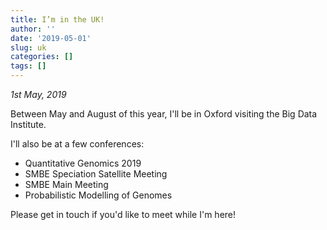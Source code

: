 ```yaml
---
title: I’m in the UK!
author: ''
date: '2019-05-01'
slug: uk
categories: []
tags: []
---
```


*1st May, 2019*

Between May and August of this year, I'll be in Oxford visiting the Big Data Institute.

I'll also be at a few conferences:

 - Quantitative Genomics 2019
 - SMBE Speciation Satellite Meeting
 - SMBE Main Meeting
 - Probabilistic Modelling of Genomes

Please get in touch if you'd like to meet while I'm here!

